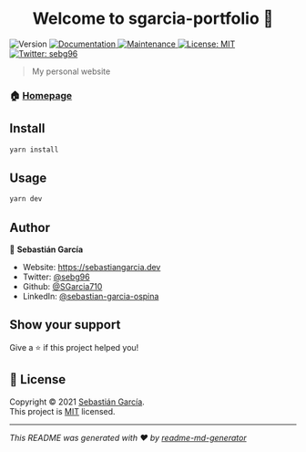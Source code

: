 <h1 align="center">Welcome to sgarcia-portfolio 👋</h1>
<p>
  <img alt="Version" src="https://img.shields.io/badge/version-1-blue.svg?cacheSeconds=2592000" />
  <a href="https://github.com/SGarcia710/sgarcia-portfolio-nextjs#readme" target="_blank">
    <img alt="Documentation" src="https://img.shields.io/badge/documentation-yes-brightgreen.svg" />
  </a>
  <a href="https://github.com/SGarcia710/sgarcia-portfolio-nextjs/graphs/commit-activity" target="_blank">
    <img alt="Maintenance" src="https://img.shields.io/badge/Maintained%3F-yes-green.svg" />
  </a>
  <a href="https://github.com/SGarcia710/sgarcia-portfolio-nextjs/blob/master/LICENSE" target="_blank">
    <img alt="License: MIT" src="https://img.shields.io/github/license/SGarcia710/sgarcia-portfolio" />
  </a>
  <a href="https://twitter.com/sebg96" target="_blank">
    <img alt="Twitter: sebg96" src="https://img.shields.io/twitter/follow/sebg96.svg?style=social" />
  </a>
</p>

> My personal website

### 🏠 [Homepage](https://sebastiangarcia.dev)

## Install

```sh
yarn install
```

## Usage

```sh
yarn dev
```

## Author

👤 **Sebastián García**

* Website: https://sebastiangarcia.dev
* Twitter: [@sebg96](https://twitter.com/sebg96)
* Github: [@SGarcia710](https://github.com/SGarcia710)
* LinkedIn: [@sebastian-garcia-ospina](https://linkedin.com/in/sebastian-garcia-ospina)

## Show your support

Give a ⭐️ if this project helped you!

## 📝 License

Copyright © 2021 [Sebastián García](https://github.com/SGarcia710).<br />
This project is [MIT](https://github.com/SGarcia710/sgarcia-portfolio-nextjs/blob/master/LICENSE) licensed.

***
_This README was generated with ❤️ by [readme-md-generator](https://github.com/kefranabg/readme-md-generator)_